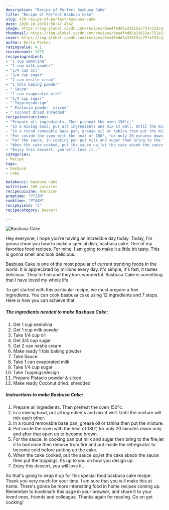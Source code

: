 ```yaml
---
description: "Recipe of Perfect Basbusa Cake"
title: "Recipe of Perfect Basbusa Cake"
slug: 429-recipe-of-perfect-basbusa-cake
date: 2020-10-26T01:50:47.434Z
image: https://img-global.cpcdn.com/recipes/0ee4fbdd5a31615a/751x532cq70/basbusa-cake-recipe-main-photo.jpg
thumbnail: https://img-global.cpcdn.com/recipes/0ee4fbdd5a31615a/751x532cq70/basbusa-cake-recipe-main-photo.jpg
cover: https://img-global.cpcdn.com/recipes/0ee4fbdd5a31615a/751x532cq70/basbusa-cake-recipe-main-photo.jpg
author: Della Parker
ratingvalue: 4.1
reviewcount: 1875
recipeingredient:
- "1 cup semolina"
- "1 cup milk powder"
- "1/4 cup oil"
- "3/4 cup sugar"
- "2 can nestle cream"
- "1 tbls baking powder"
- " Sauce"
- "1 can evaporated milk"
- "1/4 cup sugar"
- " Toppingsdesign"
- " Pistacio powder  sliced"
- " Coconut dried shredded"
recipeinstructions:
- "Prepare all ingredients. Then preheat the oven 150°c."
- "In a mixing bowl, put all ingredients and mix it well. Until the mixture will mix each other."
- "In a round removable base pan, grease oil or tahina then put the mixture."
- "Put inside the oven with the heat of 180°, for only 20 minutes down only and after that open up to become brown."
- "For the sauce, in cooking pan put milk and sugar then bring to the fire,let it to boil once then remove from fire and put inside the refregirator to become cold before putting up the cake."
- "When the cake cooked, put the sauce up,let the cake absob the sauce then put the toppings. Its up to you on how you design up."
- "Enjoy this dessert, you will love it.."
categories:
- Recipe
tags:
- basbusa
- cake

katakunci: basbusa cake 
nutrition: 245 calories
recipecuisine: American
preptime: "PT23M"
cooktime: "PT44M"
recipeyield: "2"
recipecategory: Dessert

---
```



![Basbusa Cake](https://img-global.cpcdn.com/recipes/0ee4fbdd5a31615a/751x532cq70/basbusa-cake-recipe-main-photo.jpg)

Hey everyone, I hope you're having an incredible day today. Today, I'm gonna show you how to make a special dish, basbusa cake. One of my favorites food recipes. For mine, I am going to make it a little bit tasty. This is gonna smell and look delicious.

Basbusa Cake is one of the most popular of current trending foods in the world. It is appreciated by millions every day. It's simple, it's fast, it tastes delicious. They're fine and they look wonderful. Basbusa Cake is something that I have loved my whole life.




To get started with this particular recipe, we must prepare a few ingredients. You can cook basbusa cake using 12 ingredients and 7 steps. Here is how you can achieve that.

<!--inarticleads1-->

##### The ingredients needed to make Basbusa Cake:

1. Get 1 cup semolina
1. Get 1 cup milk powder
1. Take 1/4 cup oil
1. Get 3/4 cup sugar
1. Get 2 can nestle cream
1. Make ready 1 tbls baking powder
1. Take  Sauce:
1. Take 1 can evaporated milk
1. Take 1/4 cup sugar
1. Take  Toppings/design
1. Prepare  Pistacio powder &amp; sliced
1. Make ready  Coconut dried, shredded




<!--inarticleads2-->

##### Instructions to make Basbusa Cake:

1. Prepare all ingredients. Then preheat the oven 150°c.
1. In a mixing bowl, put all ingredients and mix it well. Until the mixture will mix each other.
1. In a round removable base pan, grease oil or tahina then put the mixture.
1. Put inside the oven with the heat of 180°, for only 20 minutes down only and after that open up to become brown.
1. For the sauce, in cooking pan put milk and sugar then bring to the fire,let it to boil once then remove from fire and put inside the refregirator to become cold before putting up the cake.
1. When the cake cooked, put the sauce up,let the cake absob the sauce then put the toppings. Its up to you on how you design up.
1. Enjoy this dessert, you will love it..




So that's going to wrap it up for this special food basbusa cake recipe. Thank you very much for your time. I am sure that you will make this at home. There's gonna be more interesting food in home recipes coming up. Remember to bookmark this page in your browser, and share it to your loved ones, friends and colleague. Thanks again for reading. Go on get cooking!
